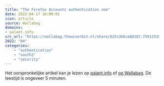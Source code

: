 ```yaml
---
title: "The Firefox Accounts authentication zoo"
date: 2022-04-17 16:09:01
icon: article
source: Wallabag
domains:
- palant.info
src_url: "https://wallabag.thewiserbit.nl/share/625c3bbce80187.75912330"
2022: "04"
categories:
    - "authentication"
    - "oauth2"
    - "security"
---
```

Het oorspronkelijke artikel kan je lezen op [palant.info](https://palant.info/2018/03/27/the-firefox-accounts-authentication-zoo/) of [op Wallabag](https://wallabag.thewiserbit.nl/share/625c3bbce80187.75912330). De leestijd is ongeveer 5 minuten.